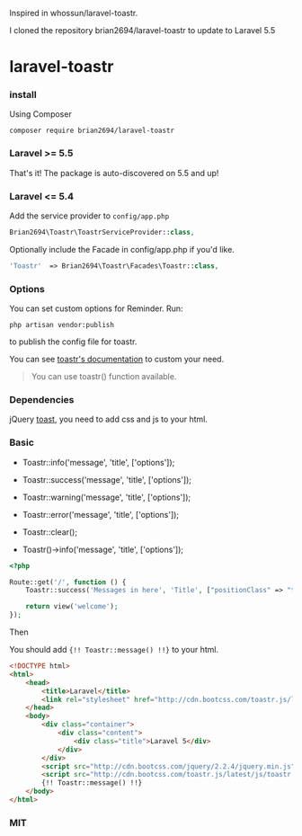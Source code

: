 Inspired in whossun/laravel-toastr.

I cloned the repository brian2694/laravel-toastr to update to Laravel 5.5

# laravel-toastr


### install

Using Composer

    composer require brian2694/laravel-toastr

### Laravel >= 5.5

That's it! The package is auto-discovered on 5.5 and up!

### Laravel <= 5.4

Add the service provider to `config/app.php`

```php
Brian2694\Toastr\ToastrServiceProvider::class,
```

Optionally include the Facade in config/app.php if you'd like.

```php
'Toastr'  => Brian2694\Toastr\Facades\Toastr::class,
```


### Options

You can set custom options for Reminder. Run:

    php artisan vendor:publish

to publish the config file for toastr.

You can see [toastr's documentation](http://codeseven.github.io/toastr/demo.html) to custom your need.


> You can use toastr() function available.

### Dependencies

jQuery [toast](https://github.com/CodeSeven/toastr), you need to add css and js to your html.

### Basic


* Toastr::info('message', 'title', ['options']);

* Toastr::success('message', 'title', ['options']);

* Toastr::warning('message', 'title', ['options']);

* Toastr::error('message', 'title', ['options']);

* Toastr::clear();

* Toastr()->info('message', 'title', ['options']);

```php
<?php

Route::get('/', function () {
    Toastr::success('Messages in here', 'Title', ["positionClass" => "toast-top-center"]);

    return view('welcome');
});
```

Then

You should add `{!! Toastr::message() !!}` to your html.

```html
<!DOCTYPE html>
<html>
    <head>
        <title>Laravel</title>
        <link rel="stylesheet" href="http://cdn.bootcss.com/toastr.js/latest/css/toastr.min.css">
    </head>
    <body>
        <div class="container">
            <div class="content">
                <div class="title">Laravel 5</div>
            </div>
        </div>
		<script src="http://cdn.bootcss.com/jquery/2.2.4/jquery.min.js"></script>
        <script src="http://cdn.bootcss.com/toastr.js/latest/js/toastr.min.js"></script>
        {!! Toastr::message() !!}
    </body>
</html>
```



### MIT
